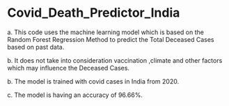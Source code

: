 # Covid_Death_Predictor_India

a. This code uses the machine learning model which is based on the Random Forest Regression Method to predict the Total Deceased Cases based on past data.

b. It does not take into consideration vaccination ,climate and other factors which may influence the  Deceased Cases.

b. The model is trained with covid cases in India from 2020.

c. The model is having an accuracy of 96.66%.
